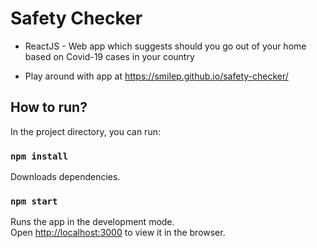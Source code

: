 # Safety Checker

- ReactJS - Web app which suggests should you go out of your home based on Covid-19 cases in your country

- Play around with app at https://smilep.github.io/safety-checker/

## How to run?

In the project directory, you can run:

### `npm install`

Downloads dependencies.

### `npm start`

Runs the app in the development mode.<br />
Open [http://localhost:3000](http://localhost:3000) to view it in the browser.
